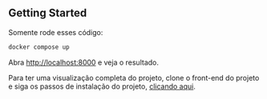 ## Getting Started

Somente rode esses código:

```bash
docker compose up
```

Abra [http://localhost:8000](http://localhost:8000) e veja o resultado.

Para ter uma visualização completa do projeto, clone o front-end do projeto e siga os passos de instalação do projeto, [clicando aqui](https://github.com/emanuelva2gmailcom/todo-nextjs-frontend).

